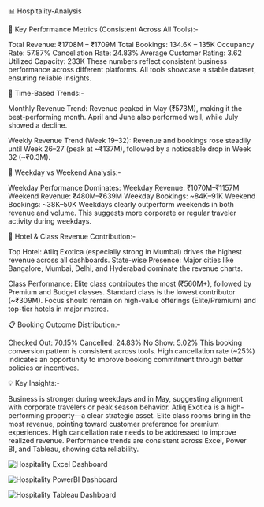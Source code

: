 📊 Hospitality-Analysis

🔹 Key Performance Metrics (Consistent Across All Tools):-

Total Revenue: ₹1708M – ₹1709M
Total Bookings: 134.6K – 135K
Occupancy Rate: 57.87%
Cancellation Rate: 24.83%
Average Customer Rating: 3.62
Utilized Capacity: 233K
These numbers reflect consistent business performance across different platforms. All tools showcase a stable dataset, ensuring reliable insights.

📅 Time-Based Trends:-

Monthly Revenue Trend:
Revenue peaked in May (₹573M), making it the best-performing month. April and June also performed well, while July showed a decline.

Weekly Revenue Trend (Week 19–32):
Revenue and bookings rose steadily until Week 26–27 (peak at ~₹137M), followed by a noticeable drop in Week 32 (~₹0.3M).

📆 Weekday vs Weekend Analysis:-

Weekday Performance Dominates:
Weekday Revenue: ₹1070M–₹1157M
Weekend Revenue: ₹480M–₹639M
Weekday Bookings: ~84K–91K
Weekend Bookings: ~38K–50K
Weekdays clearly outperform weekends in both revenue and volume. This suggests more corporate or regular traveler activity during weekdays.

🏨 Hotel & Class Revenue Contribution:-

Top Hotel: 
Atliq Exotica (especially strong in Mumbai) drives the highest revenue across all dashboards.
State-wise Presence: Major cities like Bangalore, Mumbai, Delhi, and Hyderabad dominate the revenue charts.

Class Performance:
Elite class contributes the most (₹560M+), followed by Premium and Budget classes.
Standard class is the lowest contributor (~₹309M).
Focus should remain on high-value offerings (Elite/Premium) and top-tier hotels in major metros.

📋 Booking Outcome Distribution:-

Checked Out: 70.15%
Cancelled: 24.83%
No Show: 5.02%
This booking conversion pattern is consistent across tools. High cancellation rate (~25%) indicates an opportunity to improve booking commitment through better policies or incentives.

💡 Key Insights:-

Business is stronger during weekdays and in May, suggesting alignment with corporate travelers or peak season behavior.
Atliq Exotica is a high-performing property—a clear strategic asset.
Elite class rooms bring in the most revenue, pointing toward customer preference for premium experiences.
High cancellation rate needs to be addressed to improve realized revenue.
Performance trends are consistent across Excel, Power BI, and Tableau, showing data reliability.


![Hospitality Excel Dashboard](https://github.com/user-attachments/assets/05a8268d-e219-47cc-a23f-c130d0c5f97f)

![Hospitality PowerBI Dashboard](https://github.com/user-attachments/assets/351f62b5-bbfb-4ed0-9a4e-9daee695a86d)

![Hospitality Tableau Dashboard](https://github.com/user-attachments/assets/2864b548-2201-4a3f-a0c8-332f19f1f0fa)




